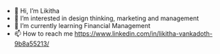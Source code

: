 - 👋 Hi, I’m Likitha
- 👀 I’m interested in design thinking, marketing and management
- 🌱 I’m currently learning Financial Management
- 📫 How to reach me https://www.linkedin.com/in/likitha-vankadoth-9b8a55213/

<!---
Likithaa07/Likithaa07 is a ✨ special ✨ repository because its `README.md` (this file) appears on your GitHub profile.
You can click the Preview link to take a look at your changes.
--->
